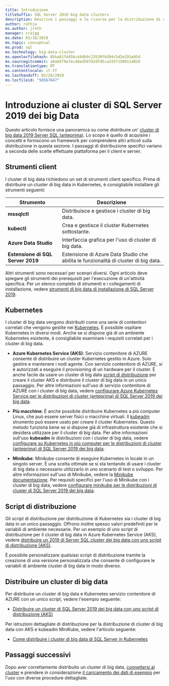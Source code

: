 ```yaml
---
title: Introduzione
titleSuffix: SQL Server 2019 big data clusters
description: Descrive i passaggi e le risorse per la distribuzione di cluster di big data 2019 Server SQL (anteprima).
author: rothja
ms.author: jroth
manager: craigg
ms.date: 03/18/2019
ms.topic: conceptual
ms.prod: sql
ms.technology: big-data-cluster
ms.openlocfilehash: 05ba81fd45bc44db9c23530fb594c5d2e291e05d
ms.sourcegitcommit: a9a03f9a7ec4dad507d2dfd5ca33571580114826
ms.translationtype: MT
ms.contentlocale: it-IT
ms.lasthandoff: 03/28/2019
ms.locfileid: "58567647"
---
```

# <a name="get-started-with-sql-server-2019-big-data-clusters"></a>Introduzione ai cluster di SQL Server 2019 dei big Data

Questo articolo fornisce una panoramica su come distribuire un' [cluster di big data 2019 Server SQL (anteprima)](big-data-cluster-overview.md). Lo scopo è quello di acquisire i concetti e forniscono un framework per comprendere altri articoli sulla distribuzione in questa sezione. I passaggi di distribuzione specifici variano a seconda delle scelte effettuate piattaforma per il client e server.

## <a id="tools"></a> Strumenti client

I cluster di big data richiedono un set di strumenti client specifico. Prima di distribuire un cluster di big data in Kubernetes, è consigliabile installare gli strumenti seguenti:

| Strumento | Descrizione |
|---|---|
| **mssqlctl** | Distribuisce e gestisce i cluster di big data. |
| **kubectl** | Crea e gestisce il cluster Kubernetes sottostante. |
| **Azure Data Studio** | Interfaccia grafica per l'uso di cluster di big data. |
| **Estensione di SQL Server 2019** | Estensione di Azure Data Studio che abilita le funzionalità di cluster di big data. |

Altri strumenti sono necessari per scenari diversi. Ogni articolo deve spiegare gli strumenti dei prerequisiti per l'esecuzione di un'attività specifica. Per un elenco completo di strumenti e i collegamenti di installazione, vedere [strumenti di big data di installazione di SQL Server 2019](deploy-big-data-tools.md).

## <a name="kubernetes"></a>Kubernetes

I cluster di big data vengono distribuiti come una serie di contenitori correlati che vengono gestite nei [Kubernetes](https://kubernetes.io/docs/home). È possibile ospitare Kubernetes in diversi modi. Anche se si dispone già di un ambiente Kubernetes esistente, è consigliabile esaminare i requisiti correlati per i cluster di big data.

- **Azure Kubernetes Service (AKS)**: Servizio contenitore di AZURE consente di distribuire un cluster Kubernetes gestito in Azure. Solo gestire e mantenere i nodi agente. Con servizio contenitore di AZURE, si è autorizzati a eseguire il provisioning di un hardware per il cluster. È anche facile da usare un cluster di big data [script di distribuzione](quickstart-big-data-cluster-deploy.md) per creare il cluster AKS e distribuire il cluster di big data in un unico passaggio. Per altre informazioni sull'uso di servizio contenitore di AZURE con i cluster di big data, vedere [configurare Azure Kubernetes Service per le distribuzioni di cluster (anteprima) di SQL Server 2019 dei big data](deploy-on-aks.md).

- **Più macchine**: È anche possibile distribuire Kubernetes a più computer Linux, che può essere server fisici o macchine virtuali. Il [kubeadm](https://kubernetes.io/docs/setup/independent/create-cluster-kubeadm/) strumento può essere usato per creare il cluster Kubernetes. Questo metodo funziona bene se si dispone già di infrastruttura esistente che si desidera utilizzare per il cluster di big data. Per altre informazioni sull'uso **kubeadm** le distribuzioni con i cluster di big data, vedere [configurare su Kubernetes in più computer per le distribuzioni di cluster (anteprima) di SQL Server 2019 dei big data](deploy-with-kubeadm.md).

- **Minikube**: Minikube consente di eseguire Kubernetes in locale in un singolo server. È una scelta ottimale se si sta tentando di usare i cluster di big data o necessario utilizzarlo in uno scenario di test o sviluppo. Per altre informazioni sull'uso di Minikube, vedere la [Minikube documentazione](https://kubernetes.io/docs/setup/minikube/). Per requisiti specifici per l'uso di Minikube con i cluster di big data, vedere [configurare minikube per le distribuzioni di cluster di SQL Server 2019 dei big data](deploy-on-minikube.md).

## <a name="deployment-scripts"></a>Script di distribuzione

Gli script di distribuzione per distribuzione di Kubernetes sia i cluster di big data in un unico passaggio. Offrono inoltre spesso valori predefiniti per le variabili di ambiente necessarie. Per un esempio di uno script di distribuzione per il cluster di big data in Azure Kubernetes Service (AKS), vedere [distribuire un 2019 di Server SQL cluster dei big data con uno script di distribuzione (AKS)](quickstart-big-data-cluster-deploy.md).

È possibile personalizzare qualsiasi script di distribuzione tramite la creazione di una versione personalizzata che consente di configurare le variabili di ambiente cluster di big data in modo diverso.

## <a name="deploy-a-big-data-cluster"></a>Distribuire un cluster di big data

Per distribuire un cluster di big data e Kubernetes servizio contenitore di AZURE con un unico script, vedere l'esempio seguente:

- [Distribuire un cluster di SQL Server 2019 dei big data con uno script di distribuzione (AKS)](quickstart-big-data-cluster-deploy.md)

Per istruzioni dettagliate di distribuzione per la distribuzione di cluster di big data con AKS e kubeadm MiniKube, vedere l'articolo seguente:

- [Come distribuire i cluster di big data di SQL Server in Kubernetes](deployment-guidance.md)

## <a name="next-steps"></a>Passaggi successivi

Dopo aver correttamente distribuito un cluster di big data, [connettersi al cluster](connect-to-big-data-cluster.md) e prendere in considerazione [il caricamento dei dati di esempio](tutorial-load-sample-data.md) per l'uso con diverse procedure dettagliate.